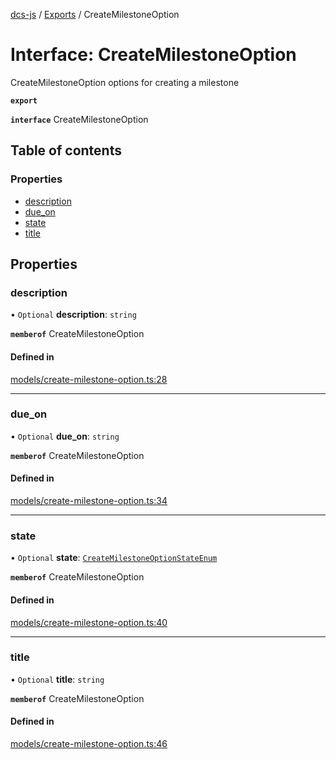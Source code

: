 [dcs-js](../README.md) / [Exports](../modules.md) / CreateMilestoneOption

# Interface: CreateMilestoneOption

CreateMilestoneOption options for creating a milestone

**`export`**

**`interface`** CreateMilestoneOption

## Table of contents

### Properties

- [description](CreateMilestoneOption.md#description)
- [due\_on](CreateMilestoneOption.md#due_on)
- [state](CreateMilestoneOption.md#state)
- [title](CreateMilestoneOption.md#title)

## Properties

### <a id="description" name="description"></a> description

• `Optional` **description**: `string`

**`memberof`** CreateMilestoneOption

#### Defined in

[models/create-milestone-option.ts:28](https://github.com/unfoldingWord/dcs-js/blob/42a7ab5/models/create-milestone-option.ts#L28)

___

### <a id="due_on" name="due_on"></a> due\_on

• `Optional` **due\_on**: `string`

**`memberof`** CreateMilestoneOption

#### Defined in

[models/create-milestone-option.ts:34](https://github.com/unfoldingWord/dcs-js/blob/42a7ab5/models/create-milestone-option.ts#L34)

___

### <a id="state" name="state"></a> state

• `Optional` **state**: [`CreateMilestoneOptionStateEnum`](../modules.md#createmilestoneoptionstateenum-1)

**`memberof`** CreateMilestoneOption

#### Defined in

[models/create-milestone-option.ts:40](https://github.com/unfoldingWord/dcs-js/blob/42a7ab5/models/create-milestone-option.ts#L40)

___

### <a id="title" name="title"></a> title

• `Optional` **title**: `string`

**`memberof`** CreateMilestoneOption

#### Defined in

[models/create-milestone-option.ts:46](https://github.com/unfoldingWord/dcs-js/blob/42a7ab5/models/create-milestone-option.ts#L46)
